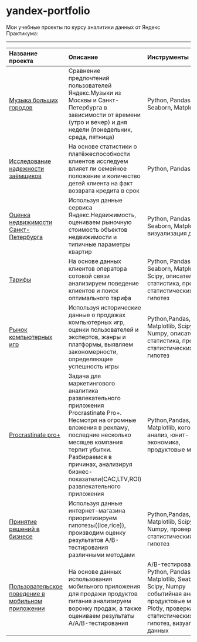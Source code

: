 # yandex-portfolio
Мои учебные проекты по курсу аналитики данных от Яндекс Практикума:

********

| Название проекта | Описание | Инструменты | 
| :---------------------- | :---------------------- | :---------------------- |
| [Музыка больших городов](https://github.com/Navazhdenie/yandex-portfolio/blob/main/%D0%BC%D1%83%D0%B7%D1%8B%D0%BA%D0%B0%20%D0%B1%D0%BE%D0%BB%D1%8C%D1%88%D0%B8%D1%85%20%D0%B3%D0%BE%D1%80%D0%BE%D0%B4%D0%BE%D0%B2.ipynb) | Сравнение предпочтений пользователей Яндекс.Музыки из Москвы и Санкт-Петербурга в зависимости от времени (утро и вечер) и дня недели (понедельник, среда, пятница)| Python, Pandas,  Seaborn, Matplotlib 
| [Исследование надежности заёмщиков](https://github.com/Navazhdenie/yandex-portfolio/blob/main/%D0%98%D1%81%D1%81%D0%BB%D0%B5%D0%B4%D0%BE%D0%B2%D0%B0%D0%BD%D0%B8%D0%B5%20%D0%BD%D0%B0%D0%B4%D1%91%D0%B6%D0%BD%D0%BE%D1%81%D1%82%D0%B8%20%D0%B7%D0%B0%D1%91%D0%BC%D1%89%D0%B8%D0%BA%D0%BE%D0%B2.ipynb) | На основе статистики о платёжеспособности клиентов исследуем влияет ли семейное положение и количество детей клиента на факт возврата кредита в срок| Python, Pandas |
| [Оценка недвижимости Санкт-Петербурга](https://github.com/Navazhdenie/yandex-portfolio/blob/main/%D0%9E%D1%86%D0%B5%D0%BD%D0%BA%D0%B0%20%D0%BD%D0%B5%D0%B4%D0%B2%D0%B8%D0%B6%D0%B8%D0%BC%D0%BE%D1%81%D1%82%D0%B8%20%D0%A1%D0%B0%D0%BD%D0%BA%D1%82-%D0%9F%D0%B5%D1%82%D0%B5%D1%80%D0%B1%D1%83%D1%80%D0%B3%D0%B0.ipynb) | Используя данные сервиса Яндекс.Недвижимость, оцениваем рыночную стоимость объектов недвижимости и типичные параметры квартир |Python, Pandas, Seaborn, Matplotlib, визуализация данных|
| [Тарифы](https://github.com/Navazhdenie/yandex-portfolio/blob/main/%D0%A2%D0%B0%D1%80%D0%B8%D1%84%D1%8B.%20%D0%A1%D1%82%D0%B0%D1%82%D0%B8%D1%81%D1%82%D0%B8%D1%87%D0%B5%D1%81%D0%BA%D0%B8%D0%B9%20%D0%B0%D0%BD%D0%B0%D0%BB%D0%B8%D0%B7.ipynb) |На основе данных клиентов оператора сотовой связи анализируем поведение клиентов и поиск оптимального тарифа |Python, Pandas, Seaborn, Matplotlib, Scipy, описательная статистика, проверка статистических гипотез|
| [Рынок компьютерных игр](https://github.com/Navazhdenie/yandex-portfolio/blob/main/%D0%A0%D1%8B%D0%BD%D0%BE%D0%BA%20%D0%BA%D0%BE%D0%BC%D0%BF%D1%8C%D1%8E%D1%82%D0%B5%D1%80%D0%BD%D1%8B%D1%85%20%D0%B8%D0%B3%D1%80.ipynb) | Используя исторические данные о продажах компьютерных игр, оценки пользователей и экспертов, жанры и платформы, выявляем закономерности, определяющие успешность игры | Python,Pandas,Seaborn, Matplotlib, Scipy, Numpy, описательная статистика, проверка статистических гипотез|
| [Procrastinate pro+](https://github.com/Navazhdenie/yandex-portfolio/blob/main/Procrastinate%20pro%20%2B.ipynb) | Задача для маркетингового аналитика развлекательного приложения Procrastinate Pro+. Несмотря на огромные вложения в рекламу, последние несколько месяцев компания терпит убытки. Разбираемся в причинах, анализируя бизнес-показатели(CAC,LTV,ROI) развлекательного приложения | Python,Pandas,Seaborn, Matplotlib, когортный анализ, юнит-экономика, продуктовые метрики|
| [Принятие решений в бизнесе](https://github.com/Navazhdenie/yandex-portfolio/blob/main/%D0%9F%D1%80%D0%B8%D0%BD%D1%8F%D1%82%D0%B8%D0%B5%20%D1%80%D0%B5%D1%88%D0%B5%D0%BD%D0%B8%D0%B9%20%D0%B2%20%D0%B1%D0%B8%D0%B7%D0%BD%D0%B5%D1%81%D0%B5.ipynb) | Используя данные интернет-магазина приоритизируем гипотезы((ice,rice)), производим оценку результатов A/B-тестирования различными методами | Python,Pandas,Seaborn, Matplotlib, Scipy, Numpy, проверка статистических гипотез| 
|[Пользовательское поведение в мобильном приложении](https://github.com/Navazhdenie/yandex-portfolio/blob/main/%D0%9F%D0%BE%D0%BB%D1%8C%D0%B7%D0%BE%D0%B2%D0%B0%D1%82%D0%B5%D0%BB%D1%8C%D1%81%D0%BA%D0%BE%D0%B5%20%D0%BF%D0%BE%D0%B2%D0%B5%D0%B4%D0%B5%D0%BD%D0%B8%D0%B5%20%D0%B2%20%D0%BC%D0%BE%D0%B1%D0%B8%D0%BB%D1%8C%D0%BD%D0%BE%D0%BC%20%D0%BF%D1%80%D0%B8%D0%BB%D0%BE%D0%B6%D0%B5%D0%BD%D0%B8%D0%B8.ipynb)| На основе данных использования мобильного приложения для продажи продуктов питания анализируем воронку продаж, а также оцениваем результаты A/A/B-тестирования |A/B-тестирование, Python, Pandas, Matplotlib, Seaborn, Scipy, Numpy событийная аналитика, продуктовые метрики, Plotly, проверка статистических гипотез, визуализация данных|
